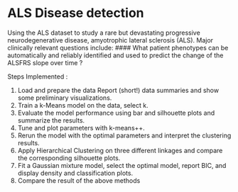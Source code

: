 # ALS Disease detection

Using the ALS dataset to study a rare but devastating progressive neurodegenerative disease, amyotrophic lateral sclerosis (ALS). Major clinically relevant questions include: #### What patient phenotypes can be automatically and reliably identified and used to predict the change of the ALSFRS slope over time ?

Steps Implemented :

1. Load and prepare the data Report (short!) data summaries and show some preliminary visualizations.
2. Train a k-Means model on the data, select k.
3. Evaluate the model performance using bar and silhouette plots and summarize the results.
4. Tune and plot parameters with k-means++.
5. Rerun the model with the optimal parameters and interpret the clustering results.
6. Apply Hierarchical Clustering on three different linkages and compare the corresponding silhouette plots.
7. Fit a Gaussian mixture model, select the optimal model, report BIC, and display density and classification plots.
8. Compare the result of the above methods
